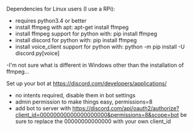 Dependencies for Linux users (I use a RPi):
- requires python3.4 or better
- install ffmpeg with apt: apt-get install ffmpeg
- install ffmpeg support for python with: pip install ffmpeg
- install discord for python with: pip install ffmpeg
- install voice_client support for python with: python -m pip install -U discord.py[voice]

-I'm not sure what is different in Windows other than the installation of ffmpeg...

Set up your bot at https://discord.com/developers/applications/  
- no intents required, disable them in bot settings
- admin permission to make things easy, permissions=8
- add bot to server with https://discord.com/api/oauth2/authorize?client_id=00000000000000000000&permissions=8&scope=bot
  be sure to replace the 00000000000000 with your own client_id

